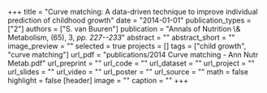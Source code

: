 +++
title = "Curve matching: A data-driven technique to improve individual prediction of childhood growth"
date = "2014-01-01"
publication_types = ["2"]
authors = ["S. van Buuren"]
publication = "Annals of Nutrition \\& Metabolism, (65), 3, _pp. 227--233_"
abstract = ""
abstract_short = ""
image_preview = ""
selected = true
projects = []
tags = ["child growth", "curve matching"]
url_pdf = "publications/2014 Curve matching - Ann Nutr Metab.pdf"
url_preprint = ""
url_code = ""
url_dataset = ""
url_project = ""
url_slides = ""
url_video = ""
url_poster = ""
url_source = ""
math = false
highlight = false
[header]
image = ""
caption = ""
+++
